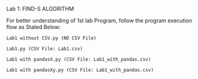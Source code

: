 Lab 1: FIND-S ALGORITHM

For better understanding of 1st lab Program, follow the program execution flow as Stated Below:

    Lab1 without CSV.py (NO CSV File)
  
    Lab1.py (CSV File: Lab1.csv)
  
    Lab1 with pandasX.py (CSV File: Lab1_with_pandas.csv)
  
    Lab1 with pandasXy.py (CSV File: Lab1_with_pandas.csv)
